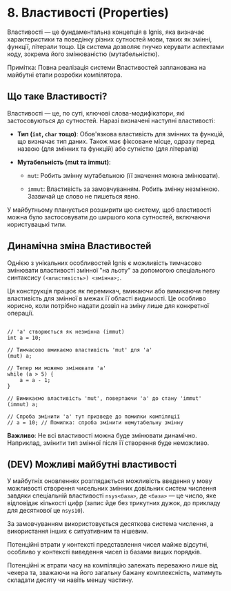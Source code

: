 # 8. Властивості (Properties)
Властивості — це фундаментальна концепція в Ignis, яка визначає характеристики та поведінку різних сутностей мови, таких як змінні, функції, літерали тощо. Ця система дозволяє гнучко керувати аспектами коду, зокрема його змінюваністю (мутабельністю).

Примітка: Повна реалізація системи Властивостей запланована на майбутні етапи розробки компілятора.

## Що таке Властивості?
Властивості — це, по суті, ключові слова-модифікатори, які застосовуються до сутностей. Наразі визначені наступні властивості:

- **Тип (`int`, `char` тощо)**: Обов'язкова властивість для змінних та функцій, що визначає тип даних. Також має фіксоване місце, одразу перед назвою (для змінних та функцій) або сутністю (для літералів)

- **Мутабельність (mut та immut)**:

  - `mut`: Робить змінну мутабельною (її значення можна змінювати).

  - `immut`: Властивість за замовчуванням. Робить змінну незмінною. Зазвичай це слово не пишеться явно.

У майбутньому планується розширити цю систему, щоб властивості можна було застосовувати до ширшого кола сутностей, включаючи користувацькі типи.

## Динамічна зміна Властивостей
Однією з унікальних особливостей Ignis є можливість тимчасово змінювати властивості змінної "на льоту" за допомогою спеціального синтаксису `(<властивість>) <змінна>;`.

Ця конструкція працює як перемикач, вмикаючи або вимикаючи певну властивість для змінної в межах її області видимості. Це особливо корисно, коли потрібно надати дозвіл на зміну лише для конкретної операції.

```Ignis

// 'a' створюється як незмінна (immut)
int a = 10;

// Тимчасово вмикаємо властивість 'mut' для 'a'
(mut) a;

// Тепер ми можемо змінювати 'a'
while (a > 5) {
    a = a - 1;
}

// Вимикаємо властивість 'mut', повертаючи 'a' до стану 'immut'
(immut) a;

// Спроба змінити 'a' тут призведе до помилки компіляції
// a = 10; // Помилка: спроба змінити немутабельну змінну
```

**Важливо**: Не всі властивості можна буде змінювати динамічно. Наприклад, змінити тип змінної після її створення буде неможливо.

## (DEV) Можливі майбутні властивості
У майбутніх оновленнях розглядається можливість введення у мову можливості створення чисельних змінних довільних систем числення завдяки спеціальній властивості `nsys<база>`, де `<база>` — це число, яке відповідає кількості цифр (запис йде без трикутних дужок, до прикладу для десяткової це `nsys10`).

За замовчуванням використовується десяткова система числення, а використання інших є ситуативним та нішевим.

Потенційні втрати у контексті представлення чисел майже відсутні, особливо у контексті виведення чисел із базами вищих порядків.

Потенційні ж втрати часу на компіляцію залежать переважно лише від чекера та, зважаючи на його загальну бажану комплексність, матимуть складати десяту чи навіть меншу частину.